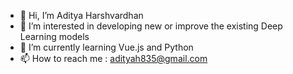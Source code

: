 - 👋 Hi, I’m Aditya Harshvardhan
- 👀 I’m interested in developing new or improve the existing Deep Learning models
- 🌱 I’m currently learning Vue.js and Python
- 📫 How to reach me : adityah835@gmail.com

<!---
Adityah835/Adityah835 is a ✨ special ✨ repository because its `README.md` (this file) appears on your GitHub profile.
You can click the Preview link to take a look at your changes.
--->
